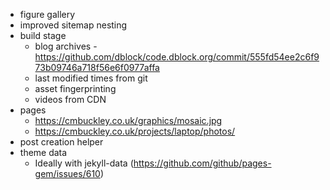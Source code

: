 * figure gallery
* improved sitemap nesting
* build stage
  * blog archives - https://github.com/dblock/code.dblock.org/commit/555fd54ee2c6f973b09746a718f56e6f0977affa
  * last modified times from git
  * asset fingerprinting
  * videos from CDN
* pages
  * https://cmbuckley.co.uk/graphics/mosaic.jpg
  * https://cmbuckley.co.uk/projects/laptop/photos/
* post creation helper
* theme data
  * Ideally with jekyll-data (https://github.com/github/pages-gem/issues/610)
